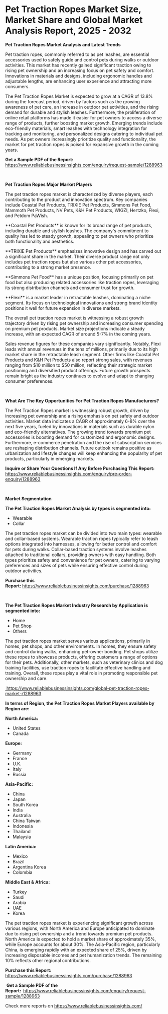 <p><h1>Pet Traction Ropes Market Size, Market Share and Global Market Analysis Report, 2025 - 2032</h1></p><p><strong>Pet Traction Ropes Market Analysis and Latest Trends</strong></p>
<p><p>Pet traction ropes, commonly referred to as pet leashes, are essential accessories used to safely guide and control pets during walks or outdoor activities. This market has recently gained significant traction owing to rising pet ownership and an increasing focus on pet safety and comfort. Innovations in materials and designs, including ergonomic handles and adjustable lengths, are enhancing user experience and attracting more consumers.</p><p>The Pet Traction Ropes Market is expected to grow at a CAGR of 13.8% during the forecast period, driven by factors such as the growing awareness of pet care, an increase in outdoor pet activities, and the rising demand for durable and stylish leashes. Furthermore, the proliferation of online retail platforms has made it easier for pet owners to access a diverse range of products, further boosting market growth. Emerging trends include eco-friendly materials, smart leashes with technology integration for tracking and monitoring, and personalized designs catering to individual pet needs. As pet owners increasingly prioritize quality and functionality, the market for pet traction ropes is poised for expansive growth in the coming years.</p></p>
<p><strong>Get a Sample PDF of the Report:&nbsp;</strong> <a href="https://www.reliablebusinessinsights.com/enquiry/request-sample/1288963?utm_campaign=1873&utm_medium=2&utm_source=Github&utm_content=ia&utm_term=16012025&utm_id=pet-traction-ropes">https://www.reliablebusinessinsights.com/enquiry/request-sample/1288963</a></p>
<p>&nbsp;</p>
<p><strong>Pet Traction Ropes Major Market Players</strong></p>
<p><p>The pet traction ropes market is characterized by diverse players, each contributing to the product and innovation spectrum. Key companies include Coastal Pet Products, TRIXIE Pet Products, Simmons Pet Food, Mammoth Pet Products, NV Pets, K&H Pet Products, WIGZI, Hertzko, Flexi, and Petdom PaWish.</p><p>**Coastal Pet Products** is known for its broad range of pet products, including durable and stylish leashes. The company's commitment to quality has led to steady growth, appealing to pet owners who prioritize both functionality and aesthetics.</p><p>**TRIXIE Pet Products** emphasizes innovative design and has carved out a significant share in the market. Their diverse product range not only includes pet traction ropes but also various other pet accessories, contributing to a strong market presence.</p><p>**Simmons Pet Food** has a unique position, focusing primarily on pet food but also producing related accessories like traction ropes, leveraging its strong distribution channels and consumer trust for growth.</p><p>**Flexi** is a market leader in retractable leashes, dominating a niche segment. Its focus on technological innovations and strong brand identity positions it well for future expansion in diverse markets.</p><p>The overall pet traction ropes market is witnessing a robust growth trajectory driven by rising pet ownership and increasing consumer spending on premium pet products. Market size projections indicate a steady increase, with an expected CAGR of around 5-7% in the coming years.</p><p>Sales revenue figures for these companies vary significantly. Notably, Flexi leads with annual revenues in the tens of millions, primarily due to its high market share in the retractable leash segment. Other firms like Coastal Pet Products and K&H Pet Products also report strong sales, with revenues ranging from $10 million to $50 million, reflecting their strategic market positioning and diversified product offerings. Future growth prospects remain bright as the industry continues to evolve and adapt to changing consumer preferences.</p></p>
<p>&nbsp;</p>
<p><strong>What Are The Key Opportunities For Pet Traction Ropes Manufacturers?</strong></p>
<p><p>The Pet Traction Ropes market is witnessing robust growth, driven by increasing pet ownership and a rising emphasis on pet safety and outdoor activities. Market data indicates a CAGR of approximately 6-8% over the next five years, fueled by innovations in materials such as durable nylon and eco-friendly alternatives. The growing trend towards premium pet accessories is boosting demand for customized and ergonomic designs. Furthermore, e-commerce penetration and the rise of subscription services are reshaping distribution channels. Future outlook remains positive as urbanization and lifestyle changes will keep enhancing the popularity of pet products, particularly in emerging markets.</p></p>
<p><strong>Inquire or Share Your Questions If Any Before Purchasing This Report:</strong> <a href="https://www.reliablebusinessinsights.com/enquiry/pre-order-enquiry/1288963?utm_campaign=1873&utm_medium=2&utm_source=Github&utm_content=ia&utm_term=16012025&utm_id=pet-traction-ropes">https://www.reliablebusinessinsights.com/enquiry/pre-order-enquiry/1288963</a></p>
<p>&nbsp;</p>
<p><strong>Market Segmentation</strong></p>
<p><strong>The Pet Traction Ropes Market Analysis by types is segmented into:</strong></p>
<p><ul><li>Wearable</li><li>Collar</li></ul></p>
<p><p>The pet traction ropes market can be divided into two main types: wearable and collar-based systems. Wearable traction ropes typically refer to leash options integrated into harnesses, allowing for better control and comfort for pets during walks. Collar-based traction systems involve leashes attached to traditional collars, providing owners with easy handling. Both types prioritize safety and convenience for pet owners, catering to varying preferences and sizes of pets while ensuring effective control during outdoor activities.</p></p>
<p><strong>Purchase this Report:&nbsp;</strong><a href="https://www.reliablebusinessinsights.com/purchase/1288963?utm_campaign=1873&utm_medium=2&utm_source=Github&utm_content=ia&utm_term=16012025&utm_id=pet-traction-ropes">https://www.reliablebusinessinsights.com/purchase/1288963</a></p>
<p>&nbsp;</p>
<p><strong>The Pet Traction Ropes Market Industry Research by Application is segmented into:</strong></p>
<p><ul><li>Home</li><li>Pet Shop</li><li>Others</li></ul></p>
<p><p>The pet traction ropes market serves various applications, primarily in homes, pet shops, and other environments. In homes, they ensure safety and control during walks, enhancing pet-owner bonding. Pet shops utilize these ropes to showcase products, offering customers a range of options for their pets. Additionally, other markets, such as veterinary clinics and dog training facilities, use traction ropes to facilitate effective handling and training. Overall, these ropes play a vital role in promoting responsible pet ownership and care.</p></p>
<p><a href="https://www.reliablebusinessinsights.com/global-pet-traction-ropes-market-r1288963?utm_campaign=1873&utm_medium=2&utm_source=Github&utm_content=ia&utm_term=16012025&utm_id=pet-traction-ropes">&nbsp;https://www.reliablebusinessinsights.com/global-pet-traction-ropes-market-r1288963</a></p>
<p><strong>In terms of Region, the Pet Traction Ropes Market Players available by Region are:</strong></p>
<p>
    <p> <strong> North America: </strong>
        <ul>
            <li>United States</li>
            <li>Canada</li>
        </ul>
        </p> 
    <p> <strong> Europe: </strong>
        <ul>
            <li>Germany</li>
            <li>France</li>
            <li>U.K.</li>
            <li>Italy</li>
            <li>Russia</li>
        </ul>
        </p> 
    <p> <strong> Asia-Pacific: </strong>
        <ul>
            <li>China</li>
            <li>Japan</li>
            <li>South Korea</li>
            <li>India</li>
            <li>Australia</li>
            <li>China Taiwan</li>
            <li>Indonesia</li>
            <li>Thailand</li>
            <li>Malaysia</li>
        </ul>
        </p> 
    <p> <strong> Latin America: </strong>
        <ul>
            <li>Mexico</li>
            <li>Brazil</li>
            <li>Argentina Korea</li>
            <li>Colombia</li>
        </ul>
        </p> 
    <p> <strong> Middle East & Africa: </strong>
        <ul>
            <li>Turkey</li>
            <li>Saudi</li>
            <li>Arabia</li>
            <li>UAE</li>
            <li>Korea</li>
        </ul>
    </p>
    </p>
<p><p>The pet traction ropes market is experiencing significant growth across various regions, with North America and Europe anticipated to dominate due to rising pet ownership and a trend towards premium pet products. North America is expected to hold a market share of approximately 35%, while Europe accounts for about 30%. The Asia-Pacific region, particularly China, is emerging rapidly with an expected share of 25%, driven by increasing disposable incomes and pet humanization trends. The remaining 10% reflects other regional contributions.</p></p>
<p><strong>Purchase this Report: </strong><a href="https://www.reliablebusinessinsights.com/purchase/1288963?utm_campaign=1873&utm_medium=2&utm_source=Github&utm_content=ia&utm_term=16012025&utm_id=pet-traction-ropes">https://www.reliablebusinessinsights.com/purchase/1288963</a></p>
<p>&nbsp;<strong>Get a Sample PDF of the Report:&nbsp;&nbsp;</strong><a href="https://www.reliablebusinessinsights.com/enquiry/request-sample/1288963?utm_campaign=1873&utm_medium=2&utm_source=Github&utm_content=ia&utm_term=16012025&utm_id=pet-traction-ropes">https://www.reliablebusinessinsights.com/enquiry/request-sample/1288963</a></p>
<p><strong></strong></p>
<p>Check more reports on <a href="https://www.reliablebusinessinsights.com/?utm_campaign=1873&utm_medium=2&utm_source=Github&utm_content=ia&utm_term=16012025&utm_id=pet-traction-ropes">https://www.reliablebusinessinsights.com/</a></p>